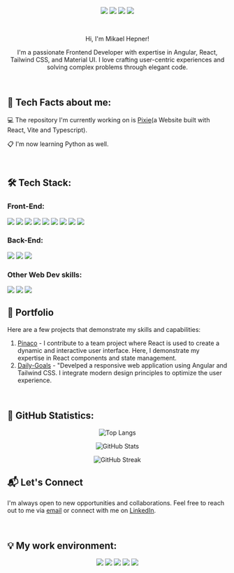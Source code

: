 
<!--
**Derwinesmitch/Derwinesmitch** is a ✨ _special_ ✨ repository because its `README.md` (this file) appears on your GitHub profile.

Here are some ideas to get you started:

- 🔭 I’m currently working on ...
- 🌱 I’m currently learning ...
- 👯 I’m looking to collaborate on ...
- 🤔 I’m looking for help with ...
- 💬 Ask me about ...
- 📫 How to reach me: ...
- 😄 Pronouns: ...
- ⚡ Fun fact: ...
-->

<p align="center">
  <img src="https://img.shields.io/badge/Age-32-blue?style=for-the-badge">
  <img src="https://img.shields.io/badge/Focus-Web%20Development-blue?style=for-the-badge">
  <img src="https://img.shields.io/badge/From-Paraguay-blue?style=for-the-badge">
  <img src="https://img.shields.io/badge/Lives-Germany-blue?style=for-the-badge">
</p>

<br>

<!-- Introduction -->


<p align="center">
 Hi, I'm Mikael Hepner!
</p>

<p align="center">
  I'm a passionate Frontend Developer with expertise in Angular, React, Tailwind CSS, and Material UI. I love crafting user-centric experiences and solving complex problems through elegant code.
</p>


<br><h2>💬 Tech Facts about me:</h2>

💻 The repository I'm currently working on is [Pixie](https://github.com/Derwinesmitch/pixie_site)(a Website built with React, Vite and Typescript).

📋 I'm now learning Python as well.


<br><h2>🛠️ Tech Stack:</h2>

<h3>Front-End:</h3>

<p>
  <img src="https://img.shields.io/badge/HTML-0D1117?style=for-the-badge&logo=HTML5">
  <img src="https://img.shields.io/badge/CSS-0D1117?style=for-the-badge&logo=CSS3&logoColor=2965F1">
  <img src="https://img.shields.io/badge/JavaScript-0D1117?style=for-the-badge&logo=JavaScript">
  <img src="https://img.shields.io/badge/TypeScript-0D1117?style=for-the-badge&logo=TypeScript">
  <img src="https://img.shields.io/badge/React-0D1117?style=for-the-badge&logo=React">
  <img src="https://img.shields.io/badge/Angular-0D1117?style=for-the-badge&logo=Angular&logoColor=DD0031">
  <img src="https://img.shields.io/badge/Tailwind%20CSS-0D1117?style=for-the-badge&logo=Tailwind-CSS">
  <img src="https://img.shields.io/badge/Bootstrap-0D1117?style=for-the-badge&logo=Bootstrap&logoColor=8E6AC8">
  <img src="https://img.shields.io/badge/Material-0D1117?style=for-the-badge&logo=Material-Design&logoColor=FFFFFF">

</p>

<h3>Back-End:</h3>

<p>
  <img src="https://img.shields.io/badge/MongoDB-0D1117?style=for-the-badge&logo=MongoDB">
  <img src="https://img.shields.io/badge/Firebase-0D1117?style=for-the-badge&logo=Firebase">
  <img src="https://img.shields.io/badge/Node.js-0D1117?style=for-the-badge&logo=Node.js">
</p>

<h3>Other Web Dev skills:</h3>

<p>
  <img src="https://img.shields.io/badge/Heroku-0D1117?style=for-the-badge&logo=Heroku&logoColor=8E6AC8">
  <img src="https://img.shields.io/badge/Netlify-0D1117?style=for-the-badge&logo=Netlify">
  <img src="https://img.shields.io/badge/Postman-0D1117?style=for-the-badge&logo=Postman">
</p>

## 💼 Portfolio

Here are a few projects that demonstrate my skills and capabilities:

1. [Pinaco](https://github.com/Derwinesmitch/Pinaco) - I contribute to a team project where React is used to create a dynamic and interactive user interface. Here, I demonstrate my expertise in React components and state management.
2. [Daily-Goals](https://github.com/Derwinesmitch/Daily-Goals) - "Develped a responsive web application using Angular and Tailwind CSS. I integrate modern design principles to optimize the user experience.


<!-- GitHub Statistics -->

<br><h2>🐙 GitHub Statistics:</h2>

<div align="center">
  
  ![Top Langs](https://github-readme-stats.vercel.app/api/top-langs/?username=derwinesmitch&layout=compact&show_icons=true&theme=chartreuse-dark&bg_color=0D1117&border_color=15FF00)
  
  ![GitHub Stats](https://github-readme-stats.vercel.app/api?username=derwinesmitch&show_icons=true&theme=chartreuse-dark&bg_color=0D1117&border_color=15FF00&hide=contribs)
  
  ![GitHub Streak](https://github-readme-streak-stats.herokuapp.com/?user=derwinesmitch&background=0D1117&border=15FF00&stroke=15FF00&ring=15FF00&fire=15FF00&currStreakNum=15FF00&sideNums=15FF00&currStreakLabel=15FF00&sideLabels=15FF00&dates=FFFFFF)

</div>

## 📬 Let's Connect

I'm always open to new opportunities and collaborations. Feel free to reach out to me via [email](mailto:mikaelhepner@gmail.com) or connect with me on [LinkedIn](https://www.linkedin.com/in/mikael-hepner/).
<!-- My work environment -->

<br><h2>💡 My work environment:</h2>

<div align="center">
  <img src="https://img.shields.io/badge/Windows%2011-0D1117?style=for-the-badge&logo=Windows&logoColor=0078D6">
  <img src="https://img.shields.io/badge/PowerShell-0D1117?style=for-the-badge&logo=PowerShell">
  <img src="https://img.shields.io/badge/VS%20Code-0D1117?style=for-the-badge&logo=Visual-Studio-Code&logoColor=007ACC">
  <img src="https://img.shields.io/badge/GitHub-0D1117?style=for-the-badge&logo=GitHub">
  <img src="https://img.shields.io/badge/Trello-0D1117?style=for-the-badge&logo=Trello&logoColor=007ACC">
</div>
